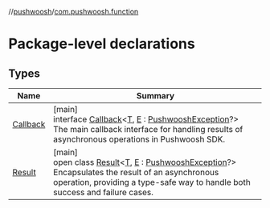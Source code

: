 //[pushwoosh](../../index.md)/[com.pushwoosh.function](index.md)

# Package-level declarations

## Types

| Name | Summary |
|---|---|
| [Callback](-callback/index.md) | [main]<br>interface [Callback](-callback/index.md)&lt;[T](-callback/index.md), [E](-callback/index.md) : [PushwooshException](../com.pushwoosh.exception/-pushwoosh-exception/index.md)?&gt;<br>The main callback interface for handling results of asynchronous operations in Pushwoosh SDK. |
| [Result](-result/index.md) | [main]<br>open class [Result](-result/index.md)&lt;[T](-result/index.md), [E](-result/index.md) : [PushwooshException](../com.pushwoosh.exception/-pushwoosh-exception/index.md)?&gt;<br>Encapsulates the result of an asynchronous operation, providing a type-safe way to handle both success and failure cases. |
